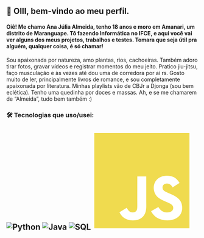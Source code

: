 ## 👩 OIII, bem-vindo ao meu perfil.  

####  Oiê! Me chamo Ana Júlia Almeida, tenho 18 anos e moro em Amanari, um distrito de Maranguape. Tô fazendo Informática no IFCE, e aqui você vai ver alguns dos meus projetos, trabalhos e testes. Tomara que seja útil pra alguém, qualquer coisa, é só chamar!
Sou apaixonada por natureza, amo plantas, rios, cachoeiras. Também adoro tirar fotos, gravar vídeos e registrar momentos do meu jeito. Pratico jiu-jitsu, faço musculação e às vezes até dou uma de corredora por aí rs. Gosto muito de ler, principalmente livros de romance, e sou completamente apaixonada por literatura. 
Minhas playlists vão de CBJr a Djonga (sou bem eclética). Tenho uma quedinha por doces e massas.
Ah, e se me chamarem de “Almeida”, tudo bem também :)

###  🛠️ Tecnologias que uso/usei:

![Python](https://img.shields.io/badge/-Python-3776AB?style=flat&logo=python&logoColor=white)
![Java](https://img.shields.io/badge/-Java-007396?style=flat&logo=java&logoColor=white)
![SQL](https://img.shields.io/badge/-SQL-4479A1?style=flat&logo=postgresql&logoColor=white)
![JS](https://raw.githubusercontent.com/devicons/devicon/master/icons/javascript/javascript-plain.svg)
---

